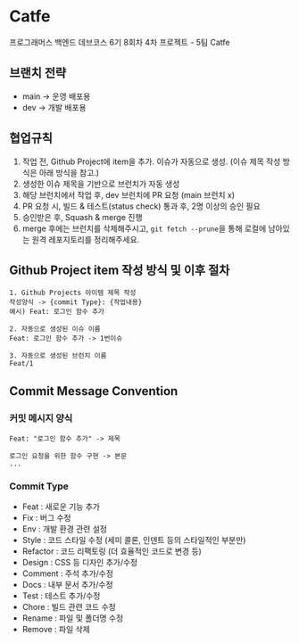 # Catfe

프로그래머스 백엔드 데브코스 6기 8회차 4차 프로젝트 - 5팀 Catfe

## 브랜치 전략
- main -> 운영 배포용
- dev -> 개발 배포용


## 협업규칙
1. 작업 전, Github Project에 item을 추가. 이슈가 자동으로 생성. (이슈 제목 작성 방식은 아래 방식을 참고.)
2. 생성한 이슈 제목을 기반으로 브런치가 자동 생성
3. 해당 브런치에서 작업 후, dev 브런치에 PR 요청 (main 브런치 x)
4. PR 요청 시, 빌드 & 테스트(status check) 통과 후, 2명 이상의 승인 필요
5. 승인받은 후, Squash & merge 진행
6. merge 후에는 브런치를 삭제해주시고, `git fetch --prune`을 통해 로컬에 남아있는 원격 레포지토리를 정리해주세요.

## Github Project item 작성 방식 및 이후 절차
```
1. Github Projects 아이템 제목 작성
작성양식 -> {commit Type}: {작업내용}
예시) Feat: 로그인 함수 추가

2. 자동으로 생성된 이슈 이름
Feat: 로그인 함수 추가 -> 1번이슈

3. 자동으로 생성된 브런치 이름 
Feat/1
```

## Commit Message Convention
### 커밋 메시지 양식
```
Feat: "로그인 함수 추가" -> 제목

로그인 요청을 위한 함수 구현 -> 본문
...
```

### Commit Type
- Feat : 새로운 기능 추가
- Fix : 버그 수정
- Env : 개발 환경 관련 설정
- Style : 코드 스타일 수정 (세미 콜론, 인덴트 등의 스타일적인 부분만)
- Refactor : 코드 리팩토링 (더 효율적인 코드로 변경 등)
- Design : CSS 등 디자인 추가/수정
- Comment : 주석 추가/수정
- Docs : 내부 문서 추가/수정
- Test : 테스트 추가/수정
- Chore : 빌드 관련 코드 수정
- Rename : 파일 및 폴더명 수정
- Remove : 파일 삭제
